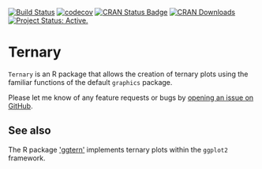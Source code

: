 [![Build Status](https://travis-ci.org/ms609/Ternary.svg?branch=master)](https://travis-ci.org/ms609/Ternary)
[![codecov](https://codecov.io/gh/ms609/Ternary/branch/master/graph/badge.svg)](https://codecov.io/gh/ms609/Ternary)
[![CRAN Status Badge](http://www.r-pkg.org/badges/version/Ternary)](https://cran.r-project.org/package=Ternary)
[![CRAN Downloads](http://cranlogs.r-pkg.org/badges/Ternary)](https://cran.r-project.org/package=Ternary)<!--
[![Research software impact](http://depsy.org/api/package/cran/Ternary/badge.svg)](http://depsy.org/package/r/Ternary)-->
[![Project Status: Active.](http://www.repostatus.org/badges/latest/active.svg)](http://www.repostatus.org/#active)

# Ternary
`Ternary` is an R package that allows the creation of ternary plots using the familiar functions of the default `graphics`
package.

Please let me know of any feature requests or bugs by [opening an 
issue on GitHub](https://github.com/ms609/Ternary/issues).

## See also

The R package ['ggtern'](https://CRAN.R-project.org/package=ggtern) implements ternary plots within the `ggplot2` framework.
